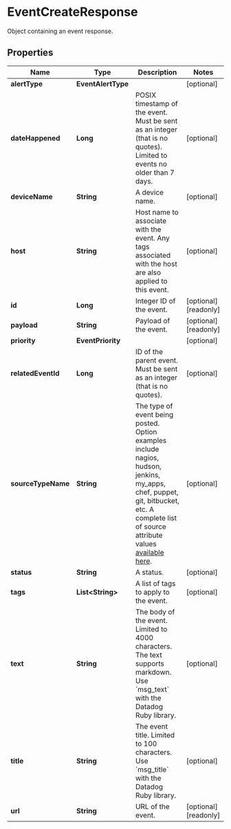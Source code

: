 # EventCreateResponse

Object containing an event response.

## Properties

| Name               | Type                   | Description                                                                                                                                                                                                                                                               | Notes                 |
| ------------------ | ---------------------- | ------------------------------------------------------------------------------------------------------------------------------------------------------------------------------------------------------------------------------------------------------------------------- | --------------------- |
| **alertType**      | **EventAlertType**     |                                                                                                                                                                                                                                                                           | [optional]            |
| **dateHappened**   | **Long**               | POSIX timestamp of the event. Must be sent as an integer (that is no quotes). Limited to events no older than 7 days.                                                                                                                                                     | [optional]            |
| **deviceName**     | **String**             | A device name.                                                                                                                                                                                                                                                            | [optional]            |
| **host**           | **String**             | Host name to associate with the event. Any tags associated with the host are also applied to this event.                                                                                                                                                                  | [optional]            |
| **id**             | **Long**               | Integer ID of the event.                                                                                                                                                                                                                                                  | [optional] [readonly] |
| **payload**        | **String**             | Payload of the event.                                                                                                                                                                                                                                                     | [optional] [readonly] |
| **priority**       | **EventPriority**      |                                                                                                                                                                                                                                                                           | [optional]            |
| **relatedEventId** | **Long**               | ID of the parent event. Must be sent as an integer (that is no quotes).                                                                                                                                                                                                   | [optional]            |
| **sourceTypeName** | **String**             | The type of event being posted. Option examples include nagios, hudson, jenkins, my_apps, chef, puppet, git, bitbucket, etc. A complete list of source attribute values [available here](https://docs.datadoghq.com/integrations/faq/list-of-api-source-attribute-value). | [optional]            |
| **status**         | **String**             | A status.                                                                                                                                                                                                                                                                 | [optional]            |
| **tags**           | **List&lt;String&gt;** | A list of tags to apply to the event.                                                                                                                                                                                                                                     | [optional]            |
| **text**           | **String**             | The body of the event. Limited to 4000 characters. The text supports markdown. Use &#x60;msg_text&#x60; with the Datadog Ruby library.                                                                                                                                    | [optional]            |
| **title**          | **String**             | The event title. Limited to 100 characters. Use &#x60;msg_title&#x60; with the Datadog Ruby library.                                                                                                                                                                      | [optional]            |
| **url**            | **String**             | URL of the event.                                                                                                                                                                                                                                                         | [optional] [readonly] |
